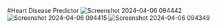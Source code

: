 #Heart Disease Predictor
![Screenshot 2024-04-06 094442](https://github.com/BishnuChetry121/HeartDiseasePredictor/assets/97173457/8913ce7c-2d70-4a3a-86bf-9ee828fc579d)
![Screenshot 2024-04-06 094415](https://github.com/BishnuChetry121/HeartDiseasePredictor/assets/97173457/f4e31562-9dfb-4714-9936-748669568293)
![Screenshot 2024-04-06 094349](https://github.com/BishnuChetry121/HeartDiseasePredictor/assets/97173457/82c48c25-3c86-4af8-ac5b-174320fa1a9b)
